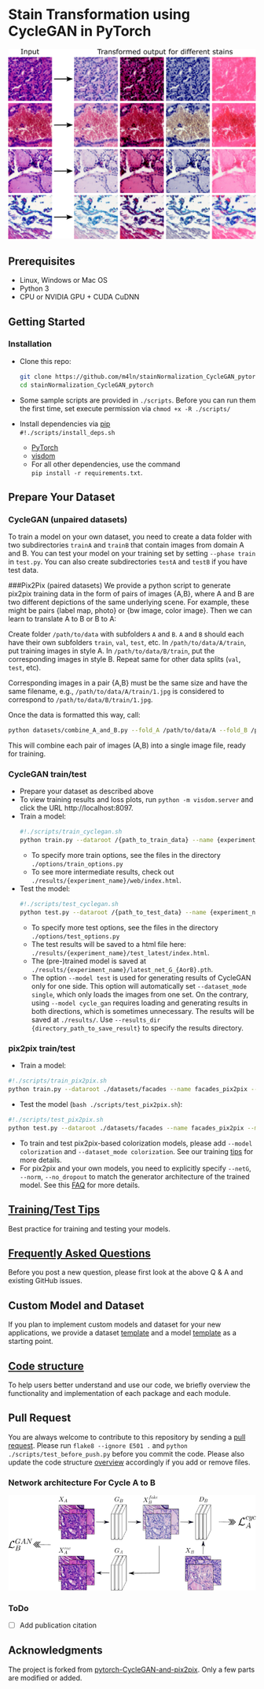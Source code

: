 # Stain Transformation using CycleGAN in PyTorch
![exampleStainTransform](imgs/example_image_readme.png)

[comment]: <> (**CycleGAN: [Project]&#40;https://junyanz.github.io/CycleGAN/&#41; |  [Paper]&#40;https://arxiv.org/pdf/1703.10593.pdf&#41; |  [Torch]&#40;https://github.com/junyanz/CycleGAN&#41; |)

[comment]: <> ([Tensorflow Core Tutorial]&#40;https://www.tensorflow.org/tutorials/generative/cyclegan&#41; | [PyTorch Colab]&#40;https://colab.research.google.com/github/junyanz/pytorch-CycleGAN-and-pix2pix/blob/master/CycleGAN.ipynb&#41;**)

[comment]: <> (<img src="https://junyanz.github.io/CycleGAN/images/teaser_high_res.jpg" width="800"/>)

[comment]: <> (If you use this code for your research, please cite:)

[comment]: <> (Unpaired Image-to-Image Translation using Cycle-Consistent Adversarial Networks.<br>)

[comment]: <> ([Jun-Yan Zhu]&#40;https://www.cs.cmu.edu/~junyanz/&#41;\*,  [Taesung Park]&#40;https://taesung.me/&#41;\*, [Phillip Isola]&#40;https://people.eecs.berkeley.edu/~isola/&#41;, [Alexei A. Efros]&#40;https://people.eecs.berkeley.edu/~efros&#41;. In ICCV 2017. &#40;* equal contributions&#41; [[Bibtex]]&#40;https://junyanz.github.io/CycleGAN/CycleGAN.txt&#41;)


[comment]: <> (Image-to-Image Translation with Conditional Adversarial Networks.<br>)

[comment]: <> ([Phillip Isola]&#40;https://people.eecs.berkeley.edu/~isola&#41;, [Jun-Yan Zhu]&#40;https://www.cs.cmu.edu/~junyanz/&#41;, [Tinghui Zhou]&#40;https://people.eecs.berkeley.edu/~tinghuiz&#41;, [Alexei A. Efros]&#40;https://people.eecs.berkeley.edu/~efros&#41;. In CVPR 2017. [[Bibtex]]&#40;https://www.cs.cmu.edu/~junyanz/projects/pix2pix/pix2pix.bib&#41;)

## Prerequisites
- Linux, Windows or Mac OS
- Python 3
- CPU or NVIDIA GPU + CUDA CuDNN

## Getting Started
### Installation

- Clone this repo:
    ```bash
    git clone https://github.com/m4ln/stainNormalization_CycleGAN_pytorch.git
    cd stainNormalization_CycleGAN_pytorch
    ```
- Some sample scripts are provided in `./scripts`. Before you can run them the first time, set execute permission via
`chmod +x -R ./scripts/`

- Install dependencies via [pip](https://pypi.org/project/pip/)  
`#!./scripts/install_deps.sh`
  - [PyTorch](https://pytorch.org/get-started/locally/)
  - [visdom](https://github.com/facebookresearch/visdom)
  - For all other dependencies, use the command  
    `pip install -r requirements.txt`.
    
## Prepare Your Dataset
### CycleGAN (unpaired datasets)
To train a model on your own dataset, you need to create a data folder with two subdirectories `trainA` and `trainB` that contain images from domain A and B. You can test your model on your training set by setting `--phase train` in `test.py`. You can also create subdirectories `testA` and `testB` if you have test data.

###Pix2Pix (paired datasets)
We provide a python script to generate pix2pix training data in the form of pairs of images {A,B}, where A and B are two different depictions of the same underlying scene. For example, these might be pairs {label map, photo} or {bw image, color image}. Then we can learn to translate A to B or B to A:

Create folder `/path/to/data` with subfolders `A` and `B`. `A` and `B` should each have their own subfolders `train`, `val`, `test`, etc. In `/path/to/data/A/train`, put training images in style A. In `/path/to/data/B/train`, put the corresponding images in style B. Repeat same for other data splits (`val`, `test`, etc).

Corresponding images in a pair {A,B} must be the same size and have the same filename, e.g., `/path/to/data/A/train/1.jpg` is considered to correspond to `/path/to/data/B/train/1.jpg`.

Once the data is formatted this way, call:
```bash
python datasets/combine_A_and_B.py --fold_A /path/to/data/A --fold_B /path/to/data/B --fold_AB /path/to/data
```

This will combine each pair of images (A,B) into a single image file, ready for training.

### CycleGAN train/test
- Prepare your dataset as described above
- To view training results and loss plots, run `python -m visdom.server` and click the URL http://localhost:8097.
- Train a model:
  ```bash
  #!./scripts/train_cyclegan.sh
  python train.py --dataroot /{path_to_train_data} --name {experiment_name}
  ```
  - To specify more train options, see the files in the directory `./options/train_options.py`
  - To see more intermediate results, check out `./results/{experiment_name}/web/index.html`.
- Test the model:
  ```bash
  #!./scripts/test_cyclegan.sh
  python test.py --dataroot /{path_to_test_data} --name {experiment_name} --model cycle_gan
  ```
  - To specify more test options, see the files in the directory `./options/test_options.py`
  - The test results will be saved to a html file here: `./results/{experiment_name}/test_latest/index.html`.
  - The (pre-)trained model is saved at `./results/{experiment_name}/latest_net_G_{AorB}.pth`.
  - The option `--model test` is used for generating results of CycleGAN only for one side. This option will automatically set `--dataset_mode single`, which only loads the images from one set. On the contrary, using `--model cycle_gan` requires loading and generating results in both directions, which is sometimes unnecessary. The results will be saved at `./results/`. Use `--results_dir {directory_path_to_save_result}` to specify the results directory.

### pix2pix train/test

- Train a model:
```bash
#!./scripts/train_pix2pix.sh
python train.py --dataroot ./datasets/facades --name facades_pix2pix --model pix2pix --direction BtoA
```
- Test the model (`bash ./scripts/test_pix2pix.sh`):
```bash
#!./scripts/test_pix2pix.sh
python test.py --dataroot ./datasets/facades --name facades_pix2pix --model pix2pix --direction BtoA
```
- To train and test pix2pix-based colorization models, please add `--model colorization` and `--dataset_mode colorization`. See our training [tips](https://github.com/junyanz/pytorch-CycleGAN-and-pix2pix/blob/master/docs/tips.md#notes-on-colorization) for more details.
- For pix2pix and your own models, you need to explicitly specify `--netG`, `--norm`, `--no_dropout` to match the generator architecture of the trained model. See this [FAQ](https://github.com/junyanz/pytorch-CycleGAN-and-pix2pix/blob/master/docs/qa.md#runtimeerror-errors-in-loading-state_dict-812-671461-296) for more details.

## [Training/Test Tips](docs/tips.md)
Best practice for training and testing your models.

## [Frequently Asked Questions](docs/qa.md)
Before you post a new question, please first look at the above Q & A and existing GitHub issues.

## Custom Model and Dataset
If you plan to implement custom models and dataset for your new applications, we provide a dataset [template](data/template_dataset.py) and a model [template](models/template_model.py) as a starting point.

## [Code structure](docs/overview.md)
To help users better understand and use our code, we briefly overview the functionality and implementation of each package and each module.

## Pull Request
You are always welcome to contribute to this repository by sending a [pull request](https://help.github.com/articles/about-pull-requests/).
Please run `flake8 --ignore E501 .` and `python ./scripts/test_before_push.py` before you commit the code. Please also update the code structure [overview](docs/overview.md) accordingly if you add or remove files.

[comment]: <> (## Citation)

[comment]: <> (If you use this code for your research, please cite our paper.)

[comment]: <> (```)

[comment]: <> (@inproceedings{StainNormalizationCycleGAN,)

[comment]: <> (  title={Normalization of HE-Stained Histological Images using Cycle-Consistent Generative Adversarial Networks},)

[comment]: <> (  author={},)

[comment]: <> (  booktitle={},)

[comment]: <> (  year={})

[comment]: <> (})

[comment]: <> (```)

### Network architecture For Cycle A to B
![scheme_AtoB](imgs/cycleGAN_scheme_AtoB.png)

### ToDo
- [ ] Add publication citation

## Acknowledgments
The project is forked from [pytorch-CycleGAN-and-pix2pix](https://github.com/junyanz/pytorch-CycleGAN-and-pix2pix).
Only a few parts are modified or added.